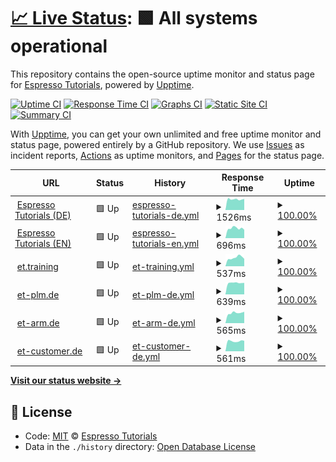 # [📈 Live Status](https://espressotutorials.github.io/et-status): <!--live status--> **🟩 All systems operational**

This repository contains the open-source uptime monitor and status page for [Espresso Tutorials](https://espresso-tutorials.de), powered by [Upptime](https://github.com/upptime/upptime).

[![Uptime CI](https://github.com/koj-co/upptime/workflows/Uptime%20CI/badge.svg)](https://github.com/koj-co/upptime/actions?query=workflow%3A%22Uptime+CI%22)
[![Response Time CI](https://github.com/koj-co/upptime/workflows/Response%20Time%20CI/badge.svg)](https://github.com/koj-co/upptime/actions?query=workflow%3A%22Response+Time+CI%22)
[![Graphs CI](https://github.com/koj-co/upptime/workflows/Graphs%20CI/badge.svg)](https://github.com/koj-co/upptime/actions?query=workflow%3A%22Graphs+CI%22)
[![Static Site CI](https://github.com/koj-co/upptime/workflows/Static%20Site%20CI/badge.svg)](https://github.com/koj-co/upptime/actions?query=workflow%3A%22Static+Site+CI%22)
[![Summary CI](https://github.com/koj-co/upptime/workflows/Summary%20CI/badge.svg)](https://github.com/koj-co/upptime/actions?query=workflow%3A%22Summary+CI%22)

With [Upptime](https://upptime.js.org), you can get your own unlimited and free uptime monitor and status page, powered entirely by a GitHub repository. We use [Issues](https://github.com/espressotutorials/et-status/issues) as incident reports, [Actions](https://github.com/espressotutorials/et-status/actions) as uptime monitors, and [Pages](https://espressotutorials.github.io/et-status) for the status page.

<!--start: status pages-->
<!-- This summary is generated by Upptime (https://github.com/upptime/upptime) -->
<!-- Do not edit this manually, your changes will be overwritten -->
<!-- prettier-ignore -->
| URL | Status | History | Response Time | Uptime |
| --- | ------ | ------- | ------------- | ------ |
| <img alt="" src="https://favicons.githubusercontent.com/www.espresso-tutorials.de" height="13"> [Espresso Tutorials (DE)](https://www.espresso-tutorials.de) | 🟩 Up | [espresso-tutorials-de.yml](https://github.com/espressotutorials/et-status/commits/HEAD/history/espresso-tutorials-de.yml) | <details><summary><img alt="Response time graph" src="./graphs/espresso-tutorials-de/response-time-week.png" height="20"> 1526ms</summary><br><a href="https://espressotutorials.github.io/et-status/history/espresso-tutorials-de"><img alt="Response time 1441" src="https://img.shields.io/endpoint?url=https%3A%2F%2Fraw.githubusercontent.com%2Fespressotutorials%2Fet-status%2FHEAD%2Fapi%2Fespresso-tutorials-de%2Fresponse-time.json"></a><br><a href="https://espressotutorials.github.io/et-status/history/espresso-tutorials-de"><img alt="24-hour response time 1571" src="https://img.shields.io/endpoint?url=https%3A%2F%2Fraw.githubusercontent.com%2Fespressotutorials%2Fet-status%2FHEAD%2Fapi%2Fespresso-tutorials-de%2Fresponse-time-day.json"></a><br><a href="https://espressotutorials.github.io/et-status/history/espresso-tutorials-de"><img alt="7-day response time 1526" src="https://img.shields.io/endpoint?url=https%3A%2F%2Fraw.githubusercontent.com%2Fespressotutorials%2Fet-status%2FHEAD%2Fapi%2Fespresso-tutorials-de%2Fresponse-time-week.json"></a><br><a href="https://espressotutorials.github.io/et-status/history/espresso-tutorials-de"><img alt="30-day response time 1555" src="https://img.shields.io/endpoint?url=https%3A%2F%2Fraw.githubusercontent.com%2Fespressotutorials%2Fet-status%2FHEAD%2Fapi%2Fespresso-tutorials-de%2Fresponse-time-month.json"></a><br><a href="https://espressotutorials.github.io/et-status/history/espresso-tutorials-de"><img alt="1-year response time 1441" src="https://img.shields.io/endpoint?url=https%3A%2F%2Fraw.githubusercontent.com%2Fespressotutorials%2Fet-status%2FHEAD%2Fapi%2Fespresso-tutorials-de%2Fresponse-time-year.json"></a></details> | <details><summary><a href="https://espressotutorials.github.io/et-status/history/espresso-tutorials-de">100.00%</a></summary><a href="https://espressotutorials.github.io/et-status/history/espresso-tutorials-de"><img alt="All-time uptime 100.00%" src="https://img.shields.io/endpoint?url=https%3A%2F%2Fraw.githubusercontent.com%2Fespressotutorials%2Fet-status%2FHEAD%2Fapi%2Fespresso-tutorials-de%2Fuptime.json"></a><br><a href="https://espressotutorials.github.io/et-status/history/espresso-tutorials-de"><img alt="24-hour uptime 100.00%" src="https://img.shields.io/endpoint?url=https%3A%2F%2Fraw.githubusercontent.com%2Fespressotutorials%2Fet-status%2FHEAD%2Fapi%2Fespresso-tutorials-de%2Fuptime-day.json"></a><br><a href="https://espressotutorials.github.io/et-status/history/espresso-tutorials-de"><img alt="7-day uptime 100.00%" src="https://img.shields.io/endpoint?url=https%3A%2F%2Fraw.githubusercontent.com%2Fespressotutorials%2Fet-status%2FHEAD%2Fapi%2Fespresso-tutorials-de%2Fuptime-week.json"></a><br><a href="https://espressotutorials.github.io/et-status/history/espresso-tutorials-de"><img alt="30-day uptime 100.00%" src="https://img.shields.io/endpoint?url=https%3A%2F%2Fraw.githubusercontent.com%2Fespressotutorials%2Fet-status%2FHEAD%2Fapi%2Fespresso-tutorials-de%2Fuptime-month.json"></a><br><a href="https://espressotutorials.github.io/et-status/history/espresso-tutorials-de"><img alt="1-year uptime 100.00%" src="https://img.shields.io/endpoint?url=https%3A%2F%2Fraw.githubusercontent.com%2Fespressotutorials%2Fet-status%2FHEAD%2Fapi%2Fespresso-tutorials-de%2Fuptime-year.json"></a></details>
| <img alt="" src="https://favicons.githubusercontent.com/www.espresso-tutorials.com" height="13"> [Espresso Tutorials (EN)](https://www.espresso-tutorials.com) | 🟩 Up | [espresso-tutorials-en.yml](https://github.com/espressotutorials/et-status/commits/HEAD/history/espresso-tutorials-en.yml) | <details><summary><img alt="Response time graph" src="./graphs/espresso-tutorials-en/response-time-week.png" height="20"> 696ms</summary><br><a href="https://espressotutorials.github.io/et-status/history/espresso-tutorials-en"><img alt="Response time 777" src="https://img.shields.io/endpoint?url=https%3A%2F%2Fraw.githubusercontent.com%2Fespressotutorials%2Fet-status%2FHEAD%2Fapi%2Fespresso-tutorials-en%2Fresponse-time.json"></a><br><a href="https://espressotutorials.github.io/et-status/history/espresso-tutorials-en"><img alt="24-hour response time 591" src="https://img.shields.io/endpoint?url=https%3A%2F%2Fraw.githubusercontent.com%2Fespressotutorials%2Fet-status%2FHEAD%2Fapi%2Fespresso-tutorials-en%2Fresponse-time-day.json"></a><br><a href="https://espressotutorials.github.io/et-status/history/espresso-tutorials-en"><img alt="7-day response time 696" src="https://img.shields.io/endpoint?url=https%3A%2F%2Fraw.githubusercontent.com%2Fespressotutorials%2Fet-status%2FHEAD%2Fapi%2Fespresso-tutorials-en%2Fresponse-time-week.json"></a><br><a href="https://espressotutorials.github.io/et-status/history/espresso-tutorials-en"><img alt="30-day response time 768" src="https://img.shields.io/endpoint?url=https%3A%2F%2Fraw.githubusercontent.com%2Fespressotutorials%2Fet-status%2FHEAD%2Fapi%2Fespresso-tutorials-en%2Fresponse-time-month.json"></a><br><a href="https://espressotutorials.github.io/et-status/history/espresso-tutorials-en"><img alt="1-year response time 777" src="https://img.shields.io/endpoint?url=https%3A%2F%2Fraw.githubusercontent.com%2Fespressotutorials%2Fet-status%2FHEAD%2Fapi%2Fespresso-tutorials-en%2Fresponse-time-year.json"></a></details> | <details><summary><a href="https://espressotutorials.github.io/et-status/history/espresso-tutorials-en">100.00%</a></summary><a href="https://espressotutorials.github.io/et-status/history/espresso-tutorials-en"><img alt="All-time uptime 100.00%" src="https://img.shields.io/endpoint?url=https%3A%2F%2Fraw.githubusercontent.com%2Fespressotutorials%2Fet-status%2FHEAD%2Fapi%2Fespresso-tutorials-en%2Fuptime.json"></a><br><a href="https://espressotutorials.github.io/et-status/history/espresso-tutorials-en"><img alt="24-hour uptime 100.00%" src="https://img.shields.io/endpoint?url=https%3A%2F%2Fraw.githubusercontent.com%2Fespressotutorials%2Fet-status%2FHEAD%2Fapi%2Fespresso-tutorials-en%2Fuptime-day.json"></a><br><a href="https://espressotutorials.github.io/et-status/history/espresso-tutorials-en"><img alt="7-day uptime 100.00%" src="https://img.shields.io/endpoint?url=https%3A%2F%2Fraw.githubusercontent.com%2Fespressotutorials%2Fet-status%2FHEAD%2Fapi%2Fespresso-tutorials-en%2Fuptime-week.json"></a><br><a href="https://espressotutorials.github.io/et-status/history/espresso-tutorials-en"><img alt="30-day uptime 100.00%" src="https://img.shields.io/endpoint?url=https%3A%2F%2Fraw.githubusercontent.com%2Fespressotutorials%2Fet-status%2FHEAD%2Fapi%2Fespresso-tutorials-en%2Fuptime-month.json"></a><br><a href="https://espressotutorials.github.io/et-status/history/espresso-tutorials-en"><img alt="1-year uptime 100.00%" src="https://img.shields.io/endpoint?url=https%3A%2F%2Fraw.githubusercontent.com%2Fespressotutorials%2Fet-status%2FHEAD%2Fapi%2Fespresso-tutorials-en%2Fuptime-year.json"></a></details>
| <img alt="" src="https://favicons.githubusercontent.com/et.training" height="13"> [et.training](https://et.training) | 🟩 Up | [et-training.yml](https://github.com/espressotutorials/et-status/commits/HEAD/history/et-training.yml) | <details><summary><img alt="Response time graph" src="./graphs/et-training/response-time-week.png" height="20"> 537ms</summary><br><a href="https://espressotutorials.github.io/et-status/history/et-training"><img alt="Response time 519" src="https://img.shields.io/endpoint?url=https%3A%2F%2Fraw.githubusercontent.com%2Fespressotutorials%2Fet-status%2FHEAD%2Fapi%2Fet-training%2Fresponse-time.json"></a><br><a href="https://espressotutorials.github.io/et-status/history/et-training"><img alt="24-hour response time 461" src="https://img.shields.io/endpoint?url=https%3A%2F%2Fraw.githubusercontent.com%2Fespressotutorials%2Fet-status%2FHEAD%2Fapi%2Fet-training%2Fresponse-time-day.json"></a><br><a href="https://espressotutorials.github.io/et-status/history/et-training"><img alt="7-day response time 537" src="https://img.shields.io/endpoint?url=https%3A%2F%2Fraw.githubusercontent.com%2Fespressotutorials%2Fet-status%2FHEAD%2Fapi%2Fet-training%2Fresponse-time-week.json"></a><br><a href="https://espressotutorials.github.io/et-status/history/et-training"><img alt="30-day response time 517" src="https://img.shields.io/endpoint?url=https%3A%2F%2Fraw.githubusercontent.com%2Fespressotutorials%2Fet-status%2FHEAD%2Fapi%2Fet-training%2Fresponse-time-month.json"></a><br><a href="https://espressotutorials.github.io/et-status/history/et-training"><img alt="1-year response time 519" src="https://img.shields.io/endpoint?url=https%3A%2F%2Fraw.githubusercontent.com%2Fespressotutorials%2Fet-status%2FHEAD%2Fapi%2Fet-training%2Fresponse-time-year.json"></a></details> | <details><summary><a href="https://espressotutorials.github.io/et-status/history/et-training">100.00%</a></summary><a href="https://espressotutorials.github.io/et-status/history/et-training"><img alt="All-time uptime 100.00%" src="https://img.shields.io/endpoint?url=https%3A%2F%2Fraw.githubusercontent.com%2Fespressotutorials%2Fet-status%2FHEAD%2Fapi%2Fet-training%2Fuptime.json"></a><br><a href="https://espressotutorials.github.io/et-status/history/et-training"><img alt="24-hour uptime 100.00%" src="https://img.shields.io/endpoint?url=https%3A%2F%2Fraw.githubusercontent.com%2Fespressotutorials%2Fet-status%2FHEAD%2Fapi%2Fet-training%2Fuptime-day.json"></a><br><a href="https://espressotutorials.github.io/et-status/history/et-training"><img alt="7-day uptime 100.00%" src="https://img.shields.io/endpoint?url=https%3A%2F%2Fraw.githubusercontent.com%2Fespressotutorials%2Fet-status%2FHEAD%2Fapi%2Fet-training%2Fuptime-week.json"></a><br><a href="https://espressotutorials.github.io/et-status/history/et-training"><img alt="30-day uptime 100.00%" src="https://img.shields.io/endpoint?url=https%3A%2F%2Fraw.githubusercontent.com%2Fespressotutorials%2Fet-status%2FHEAD%2Fapi%2Fet-training%2Fuptime-month.json"></a><br><a href="https://espressotutorials.github.io/et-status/history/et-training"><img alt="1-year uptime 100.00%" src="https://img.shields.io/endpoint?url=https%3A%2F%2Fraw.githubusercontent.com%2Fespressotutorials%2Fet-status%2FHEAD%2Fapi%2Fet-training%2Fuptime-year.json"></a></details>
| <img alt="" src="https://favicons.githubusercontent.com/et-plm.de" height="13"> [et-plm.de](https://et-plm.de) | 🟩 Up | [et-plm-de.yml](https://github.com/espressotutorials/et-status/commits/HEAD/history/et-plm-de.yml) | <details><summary><img alt="Response time graph" src="./graphs/et-plm-de/response-time-week.png" height="20"> 639ms</summary><br><a href="https://espressotutorials.github.io/et-status/history/et-plm-de"><img alt="Response time 655" src="https://img.shields.io/endpoint?url=https%3A%2F%2Fraw.githubusercontent.com%2Fespressotutorials%2Fet-status%2FHEAD%2Fapi%2Fet-plm-de%2Fresponse-time.json"></a><br><a href="https://espressotutorials.github.io/et-status/history/et-plm-de"><img alt="24-hour response time 638" src="https://img.shields.io/endpoint?url=https%3A%2F%2Fraw.githubusercontent.com%2Fespressotutorials%2Fet-status%2FHEAD%2Fapi%2Fet-plm-de%2Fresponse-time-day.json"></a><br><a href="https://espressotutorials.github.io/et-status/history/et-plm-de"><img alt="7-day response time 639" src="https://img.shields.io/endpoint?url=https%3A%2F%2Fraw.githubusercontent.com%2Fespressotutorials%2Fet-status%2FHEAD%2Fapi%2Fet-plm-de%2Fresponse-time-week.json"></a><br><a href="https://espressotutorials.github.io/et-status/history/et-plm-de"><img alt="30-day response time 633" src="https://img.shields.io/endpoint?url=https%3A%2F%2Fraw.githubusercontent.com%2Fespressotutorials%2Fet-status%2FHEAD%2Fapi%2Fet-plm-de%2Fresponse-time-month.json"></a><br><a href="https://espressotutorials.github.io/et-status/history/et-plm-de"><img alt="1-year response time 655" src="https://img.shields.io/endpoint?url=https%3A%2F%2Fraw.githubusercontent.com%2Fespressotutorials%2Fet-status%2FHEAD%2Fapi%2Fet-plm-de%2Fresponse-time-year.json"></a></details> | <details><summary><a href="https://espressotutorials.github.io/et-status/history/et-plm-de">100.00%</a></summary><a href="https://espressotutorials.github.io/et-status/history/et-plm-de"><img alt="All-time uptime 100.00%" src="https://img.shields.io/endpoint?url=https%3A%2F%2Fraw.githubusercontent.com%2Fespressotutorials%2Fet-status%2FHEAD%2Fapi%2Fet-plm-de%2Fuptime.json"></a><br><a href="https://espressotutorials.github.io/et-status/history/et-plm-de"><img alt="24-hour uptime 100.00%" src="https://img.shields.io/endpoint?url=https%3A%2F%2Fraw.githubusercontent.com%2Fespressotutorials%2Fet-status%2FHEAD%2Fapi%2Fet-plm-de%2Fuptime-day.json"></a><br><a href="https://espressotutorials.github.io/et-status/history/et-plm-de"><img alt="7-day uptime 100.00%" src="https://img.shields.io/endpoint?url=https%3A%2F%2Fraw.githubusercontent.com%2Fespressotutorials%2Fet-status%2FHEAD%2Fapi%2Fet-plm-de%2Fuptime-week.json"></a><br><a href="https://espressotutorials.github.io/et-status/history/et-plm-de"><img alt="30-day uptime 100.00%" src="https://img.shields.io/endpoint?url=https%3A%2F%2Fraw.githubusercontent.com%2Fespressotutorials%2Fet-status%2FHEAD%2Fapi%2Fet-plm-de%2Fuptime-month.json"></a><br><a href="https://espressotutorials.github.io/et-status/history/et-plm-de"><img alt="1-year uptime 100.00%" src="https://img.shields.io/endpoint?url=https%3A%2F%2Fraw.githubusercontent.com%2Fespressotutorials%2Fet-status%2FHEAD%2Fapi%2Fet-plm-de%2Fuptime-year.json"></a></details>
| <img alt="" src="https://favicons.githubusercontent.com/et-arm.de" height="13"> [et-arm.de](https://et-arm.de) | 🟩 Up | [et-arm-de.yml](https://github.com/espressotutorials/et-status/commits/HEAD/history/et-arm-de.yml) | <details><summary><img alt="Response time graph" src="./graphs/et-arm-de/response-time-week.png" height="20"> 565ms</summary><br><a href="https://espressotutorials.github.io/et-status/history/et-arm-de"><img alt="Response time 581" src="https://img.shields.io/endpoint?url=https%3A%2F%2Fraw.githubusercontent.com%2Fespressotutorials%2Fet-status%2FHEAD%2Fapi%2Fet-arm-de%2Fresponse-time.json"></a><br><a href="https://espressotutorials.github.io/et-status/history/et-arm-de"><img alt="24-hour response time 628" src="https://img.shields.io/endpoint?url=https%3A%2F%2Fraw.githubusercontent.com%2Fespressotutorials%2Fet-status%2FHEAD%2Fapi%2Fet-arm-de%2Fresponse-time-day.json"></a><br><a href="https://espressotutorials.github.io/et-status/history/et-arm-de"><img alt="7-day response time 565" src="https://img.shields.io/endpoint?url=https%3A%2F%2Fraw.githubusercontent.com%2Fespressotutorials%2Fet-status%2FHEAD%2Fapi%2Fet-arm-de%2Fresponse-time-week.json"></a><br><a href="https://espressotutorials.github.io/et-status/history/et-arm-de"><img alt="30-day response time 566" src="https://img.shields.io/endpoint?url=https%3A%2F%2Fraw.githubusercontent.com%2Fespressotutorials%2Fet-status%2FHEAD%2Fapi%2Fet-arm-de%2Fresponse-time-month.json"></a><br><a href="https://espressotutorials.github.io/et-status/history/et-arm-de"><img alt="1-year response time 581" src="https://img.shields.io/endpoint?url=https%3A%2F%2Fraw.githubusercontent.com%2Fespressotutorials%2Fet-status%2FHEAD%2Fapi%2Fet-arm-de%2Fresponse-time-year.json"></a></details> | <details><summary><a href="https://espressotutorials.github.io/et-status/history/et-arm-de">100.00%</a></summary><a href="https://espressotutorials.github.io/et-status/history/et-arm-de"><img alt="All-time uptime 100.00%" src="https://img.shields.io/endpoint?url=https%3A%2F%2Fraw.githubusercontent.com%2Fespressotutorials%2Fet-status%2FHEAD%2Fapi%2Fet-arm-de%2Fuptime.json"></a><br><a href="https://espressotutorials.github.io/et-status/history/et-arm-de"><img alt="24-hour uptime 100.00%" src="https://img.shields.io/endpoint?url=https%3A%2F%2Fraw.githubusercontent.com%2Fespressotutorials%2Fet-status%2FHEAD%2Fapi%2Fet-arm-de%2Fuptime-day.json"></a><br><a href="https://espressotutorials.github.io/et-status/history/et-arm-de"><img alt="7-day uptime 100.00%" src="https://img.shields.io/endpoint?url=https%3A%2F%2Fraw.githubusercontent.com%2Fespressotutorials%2Fet-status%2FHEAD%2Fapi%2Fet-arm-de%2Fuptime-week.json"></a><br><a href="https://espressotutorials.github.io/et-status/history/et-arm-de"><img alt="30-day uptime 100.00%" src="https://img.shields.io/endpoint?url=https%3A%2F%2Fraw.githubusercontent.com%2Fespressotutorials%2Fet-status%2FHEAD%2Fapi%2Fet-arm-de%2Fuptime-month.json"></a><br><a href="https://espressotutorials.github.io/et-status/history/et-arm-de"><img alt="1-year uptime 100.00%" src="https://img.shields.io/endpoint?url=https%3A%2F%2Fraw.githubusercontent.com%2Fespressotutorials%2Fet-status%2FHEAD%2Fapi%2Fet-arm-de%2Fuptime-year.json"></a></details>
| <img alt="" src="https://favicons.githubusercontent.com/et-customer.de" height="13"> [et-customer.de](https://et-customer.de) | 🟩 Up | [et-customer-de.yml](https://github.com/espressotutorials/et-status/commits/HEAD/history/et-customer-de.yml) | <details><summary><img alt="Response time graph" src="./graphs/et-customer-de/response-time-week.png" height="20"> 561ms</summary><br><a href="https://espressotutorials.github.io/et-status/history/et-customer-de"><img alt="Response time 601" src="https://img.shields.io/endpoint?url=https%3A%2F%2Fraw.githubusercontent.com%2Fespressotutorials%2Fet-status%2FHEAD%2Fapi%2Fet-customer-de%2Fresponse-time.json"></a><br><a href="https://espressotutorials.github.io/et-status/history/et-customer-de"><img alt="24-hour response time 573" src="https://img.shields.io/endpoint?url=https%3A%2F%2Fraw.githubusercontent.com%2Fespressotutorials%2Fet-status%2FHEAD%2Fapi%2Fet-customer-de%2Fresponse-time-day.json"></a><br><a href="https://espressotutorials.github.io/et-status/history/et-customer-de"><img alt="7-day response time 561" src="https://img.shields.io/endpoint?url=https%3A%2F%2Fraw.githubusercontent.com%2Fespressotutorials%2Fet-status%2FHEAD%2Fapi%2Fet-customer-de%2Fresponse-time-week.json"></a><br><a href="https://espressotutorials.github.io/et-status/history/et-customer-de"><img alt="30-day response time 576" src="https://img.shields.io/endpoint?url=https%3A%2F%2Fraw.githubusercontent.com%2Fespressotutorials%2Fet-status%2FHEAD%2Fapi%2Fet-customer-de%2Fresponse-time-month.json"></a><br><a href="https://espressotutorials.github.io/et-status/history/et-customer-de"><img alt="1-year response time 601" src="https://img.shields.io/endpoint?url=https%3A%2F%2Fraw.githubusercontent.com%2Fespressotutorials%2Fet-status%2FHEAD%2Fapi%2Fet-customer-de%2Fresponse-time-year.json"></a></details> | <details><summary><a href="https://espressotutorials.github.io/et-status/history/et-customer-de">100.00%</a></summary><a href="https://espressotutorials.github.io/et-status/history/et-customer-de"><img alt="All-time uptime 100.00%" src="https://img.shields.io/endpoint?url=https%3A%2F%2Fraw.githubusercontent.com%2Fespressotutorials%2Fet-status%2FHEAD%2Fapi%2Fet-customer-de%2Fuptime.json"></a><br><a href="https://espressotutorials.github.io/et-status/history/et-customer-de"><img alt="24-hour uptime 100.00%" src="https://img.shields.io/endpoint?url=https%3A%2F%2Fraw.githubusercontent.com%2Fespressotutorials%2Fet-status%2FHEAD%2Fapi%2Fet-customer-de%2Fuptime-day.json"></a><br><a href="https://espressotutorials.github.io/et-status/history/et-customer-de"><img alt="7-day uptime 100.00%" src="https://img.shields.io/endpoint?url=https%3A%2F%2Fraw.githubusercontent.com%2Fespressotutorials%2Fet-status%2FHEAD%2Fapi%2Fet-customer-de%2Fuptime-week.json"></a><br><a href="https://espressotutorials.github.io/et-status/history/et-customer-de"><img alt="30-day uptime 100.00%" src="https://img.shields.io/endpoint?url=https%3A%2F%2Fraw.githubusercontent.com%2Fespressotutorials%2Fet-status%2FHEAD%2Fapi%2Fet-customer-de%2Fuptime-month.json"></a><br><a href="https://espressotutorials.github.io/et-status/history/et-customer-de"><img alt="1-year uptime 100.00%" src="https://img.shields.io/endpoint?url=https%3A%2F%2Fraw.githubusercontent.com%2Fespressotutorials%2Fet-status%2FHEAD%2Fapi%2Fet-customer-de%2Fuptime-year.json"></a></details>

<!--end: status pages-->

[**Visit our status website →**](https://espressotutorials.github.io/et-status)

## 📄 License

- Code: [MIT](./LICENSE) © [Espresso Tutorials](https://espresso-tutorials.de)
- Data in the `./history` directory: [Open Database License](https://opendatacommons.org/licenses/odbl/1-0/)
